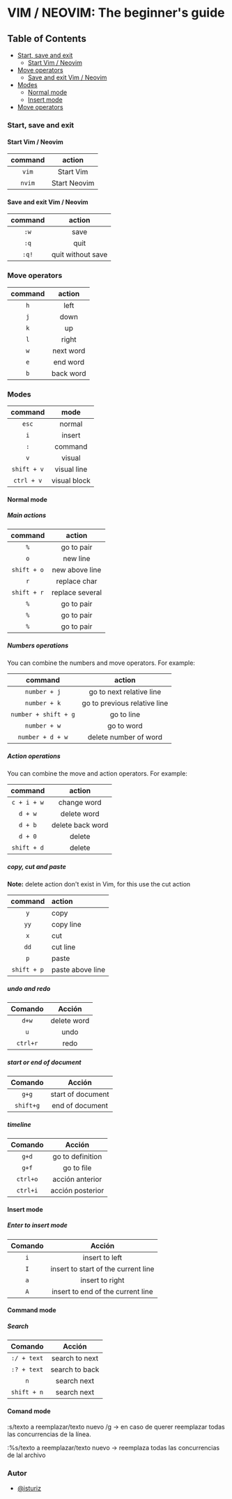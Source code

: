 # VIM / NEOVIM: The beginner's guide

## Table of Contents

- [Start, save and exit](#sse)
  - [Start Vim / Neovim](#start)
- [Move operators](#moveOperators)
  - [Save and exit Vim / Neovim](#saveAndExit)
- [Modes](#modes)
  - [Normal mode](#normalMode)
  - [Insert mode](#insertMode)
- [Move operators](#moveOperators)

### Start, save and exit<a name="sse"></a>

#### Start Vim / Neovim<a name="start"></a>

| command | action       |
| :-----: | :----:       |
| `vim`   | Start Vim    |
| `nvim`  | Start Neovim |

#### Save and exit Vim / Neovim<a name="saveAndExit"></a>  

| command    | action            |
| :-----:    | :----:            |
| `:w`       | save              |
| `:q`       | quit              |
| `:q!`      | quit without save |

### Move operators<a name="moveOperators"></a> 

| command   | action    |
| :-----:   | :----:    |
| `h`       | left      |
| `j`       | down      |
| `k`       | up        |
| `l`       | right     |
| `w`       | next word |
| `e`       | end word  |
| `b`       | back word |

### Modes<a name="modes"></a>

| command    | mode         |
| :-----:    | :----:       |
| `esc`      | normal       |
| `i`        | insert       |
| `:`        | command      |
| `v`        | visual       |
| `shift + v`| visual line  |
| `ctrl + v` | visual block |

#### Normal mode<a name="normalMode"></a>

##### Main actions

| command     | action          |
| :-----:     | :---:           |
| `%`         | go to pair      |
| `o`         | new line        |
| `shift + o` | new above line  |
| `r`         | replace char    |
| `shift + r` | replace several |
| `%`         | go to pair |
| `%`         | go to pair |
| `%`         | go to pair |

##### Numbers operations

You can combine the numbers and move operators.
For example:

| command              | action                       |
| :-----:              | :---:                        |
| `number + j`         | go to next relative line     |
| `number + k`         | go to previous relative line |
| `number + shift + g` | go to line                   |
| `number + w`         | go to word                   |
| `number + d + w`     | delete number of word        |

##### Action operations

You can combine the move and action operators.
For example:

| command      | action                       |
| :-----:      | :---:                        |
| `c + i + w`  | change word                  |
| `d + w`      | delete word                  |
| `d + b`      | delete back word             |
| `d + 0`      | delete                       |
| `shift + d`  | delete                       |

##### copy, cut and paste

**Note:** delete action don't exist in Vim, for this use the cut action

| command     | action             |
| :-----:     | :---               |
| `y`         | copy               |
| `yy`        | copy line          |
| `x`         | cut                |
| `dd`        | cut line           |
| `p`         | paste              |
| `shift + p` | paste above line   |

##### undo and redo

| Comando   | Acción      |
| :-----:   | :----:      |
| `d+w`     | delete word |
| `u`       | undo        |
| `ctrl+r`  | redo        |

##### start or end of document

| Comando   | Acción            |
| :-----:   | :----:            |
| `g+g`     | start of document |
| `shift+g` | end of document   |

##### timeline

| Comando   | Acción    |
| :-----:   | :----:    |
| `g+d`     | go to definition | d = definition
| `g+f`     | go to file       | d = definition
| `ctrl+o`  | acción anterior| o = older
| `ctrl+i`  |acción posterior |

#### Insert mode<a name="insertMode"></a>

##### Enter to insert mode

| Comando   | Acción                              |
| :-----:   | :----:                              |
| `i`       | insert to left                      |
| `I`       | insert to start of the current line |
| `a`       | insert to right                     |
| `A`       | insert to end of the current line   |

#### Command mode<a name="commandMode"></a>

##### Search 

| Comando     | Acción         |
| :-----:     | :----:         |
| `:/ + text`  | search to next |
| `:? + text`  | search to back |
| `n`         | search next    |
| `shift + n` | search next    |

#### Comand mode

:s/texto a reemplazar/texto nuevo /g -> en caso de querer reemplazar todas las concurrencias de la línea.

:%s/texto a reemplazar/texto nuevo -> reemplaza todas las concurrencias de lal archivo


### Autor

- [@isturiz](https://www.github.com/isturiz)

